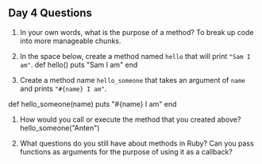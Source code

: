 ## Day 4 Questions

1. In your own words, what is the purpose of a method?
To break up code into more manageable chunks.

1. In the space below, create a method named `hello` that will print `"Sam I am"`.
def hello()
  puts "Sam I am"
end

1. Create a method name `hello_someone` that takes an argument of `name` and prints `"#{name} I am"`.

def hello_someone(name)
  puts "#{name} I am"
end

1. How would you call or execute the method that you created above?
hello_someone("Anten")

1. What questions do you still have about methods in Ruby?
Can you pass functions as arguments for the purpose of using it as a callback?
